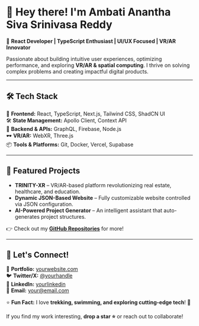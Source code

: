 # 👋 Hey there! I'm Ambati Anantha Siva Srinivasa Reddy  

🚀 **React Developer | TypeScript Enthusiast | UI/UX Focused | VR/AR Innovator**  

Passionate about building intuitive user experiences, optimizing performance, and exploring **VR/AR & spatial computing**. I thrive on solving complex problems and creating impactful digital products.  

---

## 🛠️ Tech Stack  

🚀 **Frontend:** React, TypeScript, Next.js, Tailwind CSS, ShadCN UI  
🛠️ **State Management:** Apollo Client, Context API  
📡 **Backend & APIs:** GraphQL, Firebase, Node.js  
🕶️ **VR/AR:** WebXR, Three.js  
📦 **Tools & Platforms:** Git, Docker, Vercel, Supabase  

---

## 📌 Featured Projects  

- **TRINITY-XR** – VR/AR-based platform revolutionizing real estate, healthcare, and education.  
- **Dynamic JSON-Based Website** – Fully customizable website controlled via JSON configuration.  
- **AI-Powered Project Generator** – An intelligent assistant that auto-generates project structures.  

👉 Check out my **[GitHub Repositories](https://github.com/yourusername?tab=repositories)** for more!  

---

## 📢 Let's Connect!  

💼 **Portfolio:** [yourwebsite.com](https://yourwebsite.com)  
🐦 **Twitter/X:** [@yourhandle](https://twitter.com/yourhandle)  
💬 **LinkedIn:** [yourlinkedin](https://linkedin.com/in/yourlinkedin)  
📩 **Email:** your@email.com  

⭐ **Fun Fact:** I love **trekking, swimming, and exploring cutting-edge tech**! 🚀  

If you find my work interesting, **drop a star ⭐** or reach out to collaborate!  
